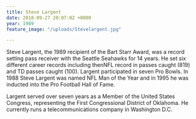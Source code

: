 ```yaml
---
title: Steve Largent
date: 2018-09-27 20:07:02 +0000
year: 1989
feature_image: "/uploads/Stevelargent.jpg"

---
```

Steve Largent, the 1989 recipient of the Bart Starr Award, was a record setting pass receiver with the Seattle Seahawks for 14 years. He set six different career records including thenNFL record in passes caught (819) and TD passes caught (100). Largent participated in seven Pro Bowls. In 1988 Steve Largent was named NFL Man of the Year and in 1995 he was inducted into the Pro Football Hall of Fame.

Largent served over seven years as a Member of the United States Congress, representing the First Congressional District of Oklahoma. He currently runs a telecommunications company in Washington D.C.